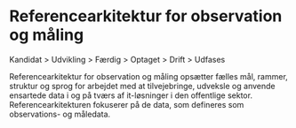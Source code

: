 # Referencearkitektur for observation og måling

Kandidat > Udvikling > Færdig > Optaget > Drift > Udfases


Referencearkitektur for observation og måling opsætter fælles mål, rammer, struktur og sprog for arbejdet med at tilvejebringe, udveksle og anvende ensartede data i og på tværs af it-løsninger i den offentlige sektor. Referencearkitekturen fokuserer på de data, som defineres som observations- og måledata.
